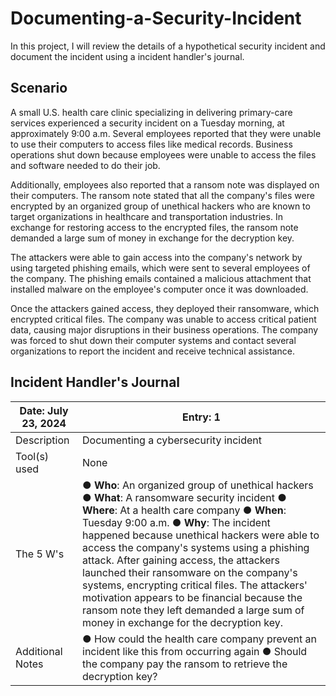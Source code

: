 # Documenting-a-Security-Incident
In this project, I will review the details of a hypothetical security incident and document the incident using a incident handler's journal. 

## Scenario
A small U.S. health care clinic specializing in delivering primary-care services experienced a security incident on a Tuesday morning, at approximately 9:00 a.m. Several employees reported that they were unable to use their computers to access files like medical records. Business operations shut down because employees were unable to access the files and software needed to do their job.

Additionally, employees also reported that a ransom note was displayed on their computers. The ransom note stated that all the company's files were encrypted by an organized group of unethical hackers who are known to target organizations in healthcare and transportation industries. In exchange for restoring access to the encrypted files, the ransom note demanded a large sum of money in exchange for the decryption key. 

The attackers were able to gain access into the company's network by using targeted phishing emails, which were sent to several employees of the company. The phishing emails contained a malicious attachment that installed malware on the employee's computer once it was downloaded.

Once the attackers gained access, they deployed their ransomware, which encrypted critical files. The company was unable to access critical patient data, causing major disruptions in their business operations. The company was forced to shut down their computer systems and contact several organizations to report the incident and receive technical assistance.

## Incident Handler's Journal

| Date: July 23, 2024 | Entry: 1 |
| --- | --- |
| Description | Documenting a cybersecurity incident |
| Tool(s) used | None |
| The 5 W's | ●	**Who**: An organized group of unethical hackers ●	**What**: A ransomware security incident ●	**Where**: At a health care company ●	**When**: Tuesday 9:00 a.m. ●	**Why**: The incident happened because unethical hackers were able to access the company's systems using a phishing attack. After gaining access, the attackers launched their ransomware on the company's systems, encrypting critical files. The attackers' motivation appears to be financial because the ransom note they left demanded a large sum of money in exchange for the decryption key. |
| Additional Notes | ●	How could the health care company prevent an incident like this from occurring again ●	Should the company pay the ransom to retrieve the decryption key? |
